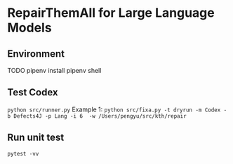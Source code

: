 # RepairThemAll for Large Language Models

## Environment
TODO
pipenv install
pipenv shell

## Test Codex
`python src/runner.py`
Example 1: `python src/fixa.py -t dryrun -m Codex -b Defects4J -p Lang -i 6  -w /Users/pengyu/src/kth/repair`

## Run unit test
`pytest -vv`
